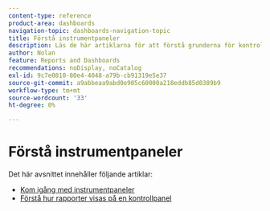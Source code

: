 ```yaml
---
content-type: reference
product-area: dashboards
navigation-topic: dashboards-navigation-topic
title: Förstå instrumentpaneler
description: Läs de här artiklarna för att förstå grunderna för kontrollpaneler i Adobe Workfront.
author: Nolan
feature: Reports and Dashboards
recommendations: noDisplay, noCatalog
exl-id: 9c7e0810-80e4-4048-a79b-cb91319e5e37
source-git-commit: a9abbeaa9abd0e905c60000a218eddb85d0389b9
workflow-type: tm+mt
source-wordcount: '33'
ht-degree: 0%

---
```


# Förstå instrumentpaneler

<!-- Audited: 1/2025 -->

Det här avsnittet innehåller följande artiklar:

* [Kom igång med instrumentpaneler](../../../reports-and-dashboards/dashboards/understanding-dashboards/get-started-dashboards.md)
* [Förstå hur rapporter visas på en kontrollpanel](../../../reports-and-dashboards/dashboards/understanding-dashboards/understand-how-reports-display-dashboard.md)
